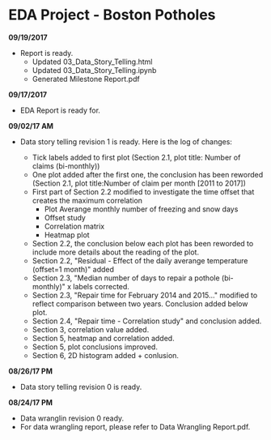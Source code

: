# EDA Project - Boston Potholes

**09/19/2017**
 - Report is ready.
      - Updated 03_Data_Story_Telling.html
      - Updated 03_Data_Story_Telling.ipynb
      - Generated Milestone Report.pdf

**09/17/2017**
 - EDA Report is ready for.

**09/02/17 AM**
- Data story telling revision 1 is ready. Here is the log of changes:

  - Tick labels added to first plot (Section 2.1, plot title: Number of claims (bi-monthly))
  - One plot added after the first one, the conclusion has been reworded (Section 2.1, plot title:Number of claim per month [2011 to 2017])
  - First part of Section 2.2 modified to investigate the time offset that creates the maximum correlation
      - Plot Averange monthly number of freezing and snow days
      - Offset study
      - Correlation matrix
      - Heatmap plot
  - Section 2.2, the conclusion below each plot has been reworded to include more details about the reading of the plot.
  - Section 2.2, "Residual - Effect of the daily averange temperature (offset=1 month)" added
  - Section 2.3, "Median number of days to repair a pothole (bi-monthly)" x labels corrected.
  - Section 2.3, "Repair time for February 2014 and 2015..." modified to reflect comparison between two years. Conclusion added below plot.
  - Section 2.4, "Repair time - Correlation study" and conclusion added.
  - Section 3, correlation value added.
  - Section 5, heatmap and correlation added.
  - Section 5, plot conclusions improved.
  - Section 6, 2D histogram added + conlusion.

**08/26/17 PM**
- Data story telling revision 0 is ready.

**08/24/17 PM**
- Data wranglin revision 0 ready. 
- For data wrangling report, please refer to Data Wrangling Report.pdf.
